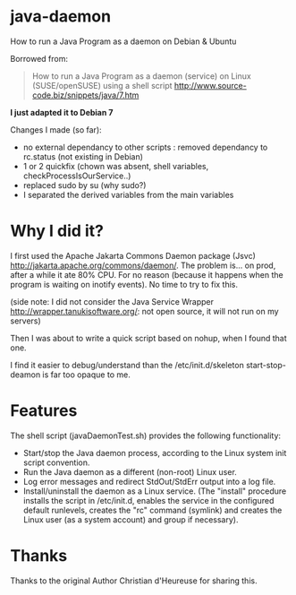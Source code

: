 # java-daemon

How to run a Java Program as a daemon on Debian &amp; Ubuntu

Borrowed from:

> How to run a Java Program as a daemon (service) on Linux (SUSE/openSUSE) using a shell script
> http://www.source-code.biz/snippets/java/7.htm

**I just adapted it to Debian 7**

Changes I made (so far):

- no external dependancy to other scripts : removed dependancy to rc.status (not existing in Debian)
- 1 or 2 quickfix (chown was absent, shell variables, checkProcessIsOurService..)
- replaced sudo by su (why sudo?)
- I separated the derived variables from the main variables


# Why I did it?

I first used the Apache Jakarta Commons Daemon package (Jsvc) http://jakarta.apache.org/commons/daemon/.
The problem is... on prod, after a while it ate 80% CPU.
For no reason (because it happens when the program is waiting on inotify events).
No time to try to fix this.

(side note: I did not consider the Java Service Wrapper http://wrapper.tanukisoftware.org/: not open source, it will not run on my servers)

Then I was about to write a quick script based on nohup, when I found that one.

I find it easier to debug/understand than the /etc/init.d/skeleton
start-stop-deamon is far too opaque to me.



# Features
The shell script (javaDaemonTest.sh) provides the following functionality:

- Start/stop the Java daemon process, according to the Linux system init script convention.
- Run the Java daemon as a different (non-root) Linux user.
- Log error messages and redirect StdOut/StdErr output into a log file.
- Install/uninstall the daemon as a Linux service.
  (The "install" procedure installs the script in /etc/init.d, enables the service in the configured default runlevels,
  creates the "rc" command (symlink) and creates the Linux user (as a system account) and group if necessary).


# Thanks

Thanks to the original Author Christian d'Heureuse for sharing this.

